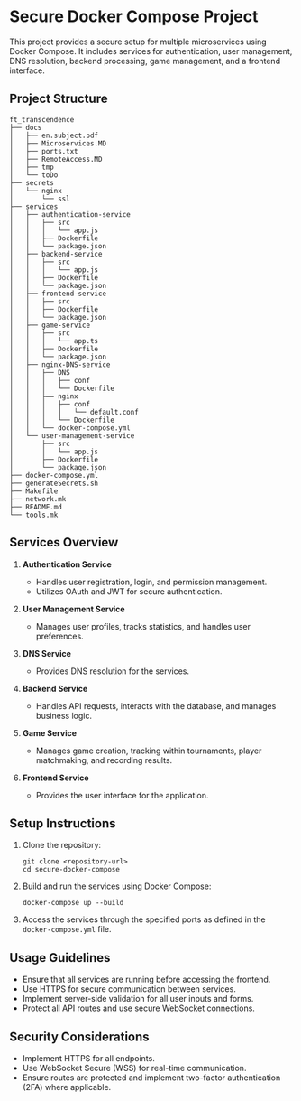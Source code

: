 # Secure Docker Compose Project

This project provides a secure setup for multiple microservices using Docker Compose. It includes services for authentication, user management, DNS resolution, backend processing, game management, and a frontend interface.

## Project Structure

```
ft_transcendence
├── docs
│   ├── en.subject.pdf
│   ├── Microservices.MD
│   ├── ports.txt
│   ├── RemoteAccess.MD
│   ├── tmp
│   └── toDo
├── secrets
│   └── nginx
│       └── ssl
├── services
│   ├── authentication-service
│   │   ├── src
│   │   │   └── app.js
│   │   ├── Dockerfile
│   │   └── package.json
│   ├── backend-service
│   │   ├── src
│   │   │   └── app.js
│   │   ├── Dockerfile
│   │   └── package.json
│   ├── frontend-service
│   │   ├── src
│   │   ├── Dockerfile
│   │   └── package.json
│   ├── game-service
│   │   ├── src
│   │   │   └── app.ts
│   │   ├── Dockerfile
│   │   └── package.json
│   ├── nginx-DNS-service
│   │   ├── DNS
│   │   │   ├── conf
│   │   │   └── Dockerfile
│   │   ├── nginx
│   │   │   ├── conf
│   │   │   │   └── default.conf
│   │   │   └── Dockerfile
│   │   └── docker-compose.yml
│   └── user-management-service
│       ├── src
│       │   └── app.js
│       ├── Dockerfile
│       └── package.json
├── docker-compose.yml
├── generateSecrets.sh
├── Makefile
├── network.mk
├── README.md
└── tools.mk

```

## Services Overview

1. **Authentication Service**
   - Handles user registration, login, and permission management.
   - Utilizes OAuth and JWT for secure authentication.

2. **User Management Service**
   - Manages user profiles, tracks statistics, and handles user preferences.

3. **DNS Service**
   - Provides DNS resolution for the services.

4. **Backend Service**
   - Handles API requests, interacts with the database, and manages business logic.

5. **Game Service**
   - Manages game creation, tracking within tournaments, player matchmaking, and recording results.

6. **Frontend Service**
   - Provides the user interface for the application.

## Setup Instructions

1. Clone the repository:
   ```
   git clone <repository-url>
   cd secure-docker-compose
   ```

2. Build and run the services using Docker Compose:
   ```
   docker-compose up --build
   ```

3. Access the services through the specified ports as defined in the `docker-compose.yml` file.

## Usage Guidelines

- Ensure that all services are running before accessing the frontend.
- Use HTTPS for secure communication between services.
- Implement server-side validation for all user inputs and forms.
- Protect all API routes and use secure WebSocket connections.

## Security Considerations

- Implement HTTPS for all endpoints.
- Use WebSocket Secure (WSS) for real-time communication.
- Ensure routes are protected and implement two-factor authentication (2FA) where applicable.